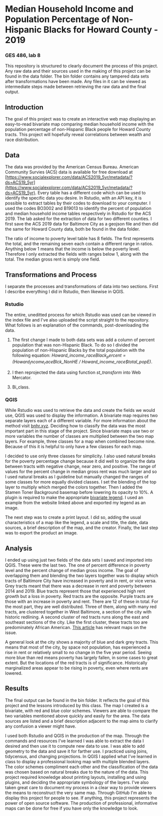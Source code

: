 # Median Household Income and Population Percentage of Non-Hispanic Blacks for Howard County - 2019
### GES 486, lab 8
This repository is structured to clearly document the process of this project. Any raw data and their sources used in the making of this project can be found in the data folder. The bin folder contains any tampered data sets after transformations have been made. Any files in it can be viewed as intermediate steps made between retrieving the raw data and the final output.

## Introduction
The goal of this project was to create an interactive web map displaying an easy-to-read bivariate map comparing median household income with the population percentage of non-Hispanic Black people for Howard County tracts. This project will hopefully reveal correlations between wealth and race distribution.

## Data
The data was provided by the American Census Bureau. American Community Survies (ACS) data is available for free download at [https://www.socialexplorer.com/data/ACS2019_5yr/metadata/?ds=ACS19_5yr](https://www.socialexplorer.com/data/ACS2019_5yr/metadata/?ds=ACS19_5yr). Every table has a different code which can be used to identify the specific data you desire. In Rstudio, with an API key, it is possible to extract tables by their codes to download to your computer. I used the codes BO3002 and B19013 to identify the percent of population and median household income tables respectively in Rstudio for the ACS 2019. The lab asked for the extraction of data for two different counties. I first save the ACS 2019 data for Baltimore City as a geojson file and then did the same for Howard County data, both be found in the data folder.

The ratio of income to poverty level table has 8 fields. The first represents the total, and the remaining seven each contain a different range in ratios. Anything below 1 means that the income is below the poverty level. Therefore I only extracted the fields with ranges below 1, along with the total. The median gross rent is simply one field.

## Transformations and Process
I separate the processes and transformations of data into two sections. First I describe everything I did in Rstudio, then likewise in QGIS.

### Rstudio
The entire, uneditted process for which Rstudio was used can be viewed in the index file and I've also uploaded the script straight to the repository. What follows is an explanation of the commands, post-downloading the data. 

1. The first change I made to both data sets was add a column of percent population that was non-Hispanic Black. To do so I divided the population of non-Hispanic Blacks by the total population with the following equation: *Howard_income_race$Black_percent = (Howard_income_race$Blck_NonHE / Howard_income_race$total_popE)*.
 
2. I then reprojected the data using function *st_transform* into Web Mercator. 
 
3. Bi_class.

### QGIS
While Rstudio was used to retrieve the data and create the fields we would use, QGIS was used to display the information. A bivariate map requires two separate layers each of a different variable. For more information about the method visit [bnhr.xyz](https://bnhr.xyz/2019/09/15/bivariate-choropleths-in-qgis.html). Deciding how to classify the data was the most important part in this stage of the project. Since bivariate maps use two or more variables the number of classes are multiplied between the two map layers. For example, three classes for a map when combined become nine. Because of this it is helpful to only have a few classes for each map.

I decided to use only three classes for simplicity. I also used natural breaks for the poverty percentage change because it did well to organize the data between tracts with negative change, near zero, and positive. The range of values for the percent change in median gross rent was much larger and so I used natural breaks as I guideline but manually changed the ranges of some classes for more equally divided classes. I set the blending of the top layer to multiply which merged the colors together. Then I added the Stamen Toner Background basemap before lowering its opacity to 10%. A plugin is required to make the appropriate [bivariate legend](https://github.com/webgeodatavore/bivariate_legend/). I used an example from the website linked above and exported my legend as an image.

The next step was to create a print layout. I did so, adding the usual characteristics of a map like the legend, a scale and title, the date, data sources, a brief description of the map, and the creator. Finally, the last step was to export the product an image.

## Analysis
I ended up using just two fields of the data sets I saved and imported into QGIS. These were the last two. The one of percent difference in poverty level and the percent change of median gross income. The goal of overlapping them and blending the two layers together was to display which tracts of Baltimore City have increased in poverty and in rent, or vice versa. Grey tracts meant that there was a decrease in rent and poverty between 2014 and 2019. Blue tracts represent those that experienced high rent growth but a loss in poverty. Red tracts are the opposite. Purple tracts are those with an increase in poverty and rent. There are 12 of these in total. For the most part, they are well distributed. Three of them, along with many red tracts, are clustered together in West Baltimore, a section of the city with historic redlining. A second cluster of red tracts runs along the east and southeast sections of the city. Like the first cluster, these tracts too are predominately African American. [This article](https://www.brookings.edu/blog/the-avenue/2015/05/11/good-fortune-dire-poverty-and-inequality-in-baltimore-an-american-story/) has relevant maps on the issue. 

A general look at the city shows a majority of blue and dark grey tracts. This means that most of the city, by space not population, has experienced a rise in rent or relatively small to no change in the five year period. Seeing more blue than red means poverty has largely fallen, in some cases to great extent. But the locations of the red tracts is of significance. Historically marginalized areas appear to be rising in poverty, even where rents are lowered. 

## Results
The final output can be found in the bin folder. It reflects the goal of this project and the lessons introduced by this class. The map I created is a bivariate, with red and blue color schemes. Viewers are able to compare the two variables mentioned above quickly and easily for the area. The data sources are listed and a brief description adjacent to the map aims to clarify any confusion a viewer might have.  

I used both Rstudio and QGIS in the production of the map. Through the commands and resources I've learned I was able to extract the data I desired and then use it to compute new data to use. I was able to add geometry to the data and save it for farther use. I practiced using joins, tidycensus, and changing projections. In QGIS I applied what I've learned in class to display a professional looking map with multiple blended layers. The color schemes compliment each other and the classification of the data was chosen based on natural breaks due to the nature of the data. This project required knowledge about printing layouts, installing and using plugins, and deciding the appropriate symbology of the layers. I've also taken great care to document my process in a clear way to provide viewers the means to reconstruct the very same map. Through GitHub I'm able to display this project for people to see. If anything, this project represents the power of open source software. The production of professional, informative maps can be done for free if you have only the knowledge to look. 
